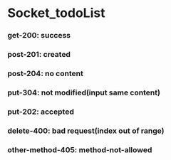 # Socket_todoList

### get-200: success 
### post-201: created 
### post-204: no content 
### put-304: not modified(input same content)
### put-202: accepted 
### delete-400: bad request(index out of range)
### other-method-405: method-not-allowed
